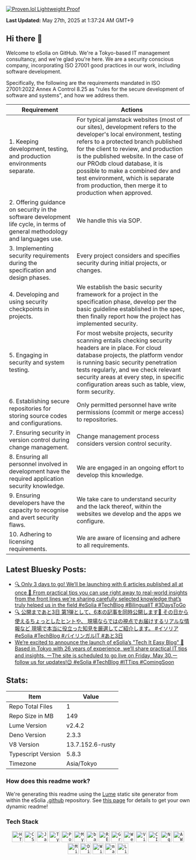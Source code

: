 [![Proven.lol Lightweight Proof](https://img.shields.io/badge/Proven.lol-Lightweight_Proof-green?style=flat-square&logo=cachet)](https://proven.lol/fbd788)  
  
**Last Updated:** May 27th, 2025 at 1:37:24 AM GMT+9  


## Hi there 👋

Welcome to eSolia on GitHub. We're a Tokyo-based IT management consultancy, and we're glad you're here. We are a security conscious company, incorporating ISO 27001 good practices in our work, including software development. 

Specifically, the following are the requirements mandated in ISO 27001:2022 Annex A Control 8.25 as "rules for the secure development of software and systems", and how we address them. 

| Requirement | Actions |
| --- | --- |
| 1. Keeping development, testing, and production environments separate. | For typical jamstack websites (most of our sites), development refers to the developer's local environment, testing refers to a protected branch published for the client to review, and production is the published website. In the case of our PROdb cloud database, it is possible to make a combined dev and test environment, which is separate from production, then merge it to production when approved. |
| 2. Offering guidance on security in the software development life cycle, in terms of general methodology and languages use. | We handle this via SOP. |
| 3. Implementing security requirements during the specification and design phases. | Every project considers and specifies security during initial projects, or changes.  |
| 4. Developing and using security checkpoints in projects. | We establish the basic security framework for a project in the specification phase, develop per the basic guideline established in the spec, then finally report how the project has implemented security. |
| 5. Engaging in security and system testing. | For most website projects, security scanning entails checking security headers are in place. For cloud database projects, the platform vendor is running basic security penetration tests regularly, and we check relevant security areas at every step, in specific configuration areas such as table, view, form security. |
| 6. Establishing secure repositories for storing source codes and configurations. | Only permitted personnel have write permissions (commit or merge access) to repositories. |
| 7. Ensuring security in version control during change management. | Change management process considers version control security. |
| 8. Ensuring all personnel involved in development have the required application security knowledge. | We are engaged in an ongoing effort to develop this knowledge. |
| 9. Ensuring developers have the capacity to recognise and avert security flaws. | We take care to understand security and the lack thereof, within the websites we develop and the apps we configure. |
| 10. Adhering to licensing requirements. | We are aware of licensing and adhere to all requirements. |

## Latest Bluesky Posts:
* [🔍 Only 3 days to go!&#xA;We’ll be launching with 6 articles published all at once 🎉&#xA;From practical tips you can use right away&#xA;to real-world insights from the front lines&#xA;we&#39;re sharing carefully selected knowledge that’s truly helped us in the field&#xA;#eSolia #TechBlog #BilingualIT #3DaysToGo](https://bsky.app/profile/esolia.com/post/3lq62ubr6yk22)
* [🔍 公開まであと3日&#xA;第1弾として、6本の記事を同時公開します🎉&#xA;その日から使えるちょっとしたヒントや、&#xA;現場ならではの視点でお届けするリアルな情報など&#xA;現場で本当に役立った知見を厳選してご紹介します。&#xA;#イソリア #eSolia #TechBlog #バイリンガルIT #あと3日](https://bsky.app/profile/esolia.com/post/3lq4p4ubhza2h)
* [We’re excited to announce the launch of eSolia’s &#34;Tech It Easy Blog&#34; 🚀 &#xA;Based in Tokyo with 26 years of experience, we’ll share practical IT tips and insights. &#xA;ーThe site is scheduled to go live on Friday, May 30.ー follow us for updates!😉 &#xA;#eSolia #TechBlog #ITTips #ComingSoon](https://bsky.app/profile/esolia.com/post/3lptz435wej2t)


## Stats:

| Item | Value |
| --- | --- |
| Repo Total Files | 1 |
| Repo Size in MB | 149 |
| Lume Version | v2.4.2 |
| Deno Version | 2.3.3 |
| V8 Version | 13.7.152.6-rusty |
| Typescript Version | 5.8.3 |
| Timezone | Asia/Tokyo |

### How does this readme work? 

We're generating this readme using the [Lume](https://lume.land/) static site generator from within the eSolia [.github](https://github.com/esolia/.github) repository. See [this page](https://rickcogley.github.io/rickcogley/) for details to get your own dynamic readme! 

### Tech Stack

<div align="center">
	<code><img width="30" src="https://user-images.githubusercontent.com/25181517/192158954-f88b5814-d510-4564-b285-dff7d6400dad.png" alt="HTML" title="HTML"/></code>
	<code><img width="30" src="https://user-images.githubusercontent.com/25181517/183898674-75a4a1b1-f960-4ea9-abcb-637170a00a75.png" alt="CSS" title="CSS"/></code>
	<code><img width="30" src="https://user-images.githubusercontent.com/25181517/117447155-6a868a00-af3d-11eb-9cfe-245df15c9f3f.png" alt="JavaScript" title="JavaScript"/></code>
	<code><img width="30" src="https://user-images.githubusercontent.com/25181517/183890598-19a0ac2d-e88a-4005-a8df-1ee36782fde1.png" alt="TypeScript" title="TypeScript"/></code>
	<code><img width="30" src="https://user-images.githubusercontent.com/25181517/117208740-bfb78400-adf5-11eb-97bb-09072b6bedfc.png" alt="PostgreSQL" title="PostgreSQL"/></code>
	<code><img width="30" src="https://user-images.githubusercontent.com/25181517/183896128-ec99105a-ec1a-4d85-b08b-1aa1620b2046.png" alt="MySQL" title="MySQL"/></code>
	<code><img width="30" src="https://user-images.githubusercontent.com/25181517/192158606-7c2ef6bd-6e04-47cf-b5bc-da2797cb5bda.png" alt="bash" title="bash"/></code>
	<code><img width="30" src="https://user-images.githubusercontent.com/25181517/192107858-fe19f043-c502-4009-8c47-476fc89718ad.png" alt="REST" title="REST"/></code>
	<code><img width="30" src="https://user-images.githubusercontent.com/25181517/192107856-aa92c8b1-b615-47c3-9141-ed0d29a90239.png" alt="GraphQL" title="GraphQL"/></code>
	<code><img width="30" src="https://user-images.githubusercontent.com/25181517/192108893-b1eed3c7-b2c4-4e1c-9e9f-c7e83637b33d.png" alt="WebStorm" title="WebStorm"/></code>
	<code><img width="30" src="https://user-images.githubusercontent.com/25181517/192108891-d86b6220-e232-423a-bf5f-90903e6887c3.png" alt="Visual Studio Code" title="Visual Studio Code"/></code>
	<code><img width="30" src="https://user-images.githubusercontent.com/25181517/183868728-b2e11072-00a5-47e2-8a4e-4ebbb2b8c554.png" alt="CI/CD" title="CI/CD"/></code>
	<code><img width="30" src="https://user-images.githubusercontent.com/25181517/183345125-9a7cd2e6-6ad6-436f-8490-44c903bef84c.png" alt="Nginx" title="Nginx"/></code>
	<code><img width="30" src="https://user-images.githubusercontent.com/25181517/183896132-54262f2e-6d98-41e3-8888-e40ab5a17326.png" alt="AWS" title="AWS"/></code>
	<code><img width="30" src="https://user-images.githubusercontent.com/25181517/183911544-95ad6ba7-09bf-4040-ac44-0adafedb9616.png" alt="Microsoft Azure" title="Microsoft Azure"/></code>
	<code><img width="30" src="https://github.com/user-attachments/assets/f3bee16b-3609-489f-9445-d08c0a52468b" alt="Digital Ocean" title="Digital Ocean"/></code>
	<code><img width="30" src="https://user-images.githubusercontent.com/25181517/186884150-05e9ff6d-340e-4802-9533-2c3f02363ee3.png" alt="Windows" title="Windows"/></code>
	<code><img width="30" src="https://user-images.githubusercontent.com/25181517/186884152-ae609cca-8cf1-4175-8d60-1ce1fa078ca2.png" alt="macOS" title="macOS"/></code>
	<code><img width="30" src="https://github.com/marwin1991/profile-technology-icons/assets/76662862/2481dc48-be6b-4ebb-9e8c-3b957efe69fa" alt="Linux" title="Linux"/></code>
</div>

